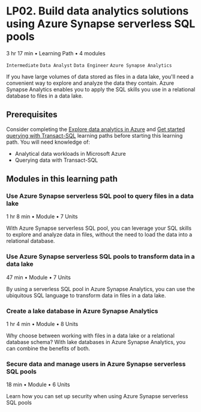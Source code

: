 # LP02. Build data analytics solutions using Azure Synapse serverless SQL pools

3 hr 17 min • Learning Path • 4 modules

`Intermediate` `Data Analyst` `Data Engineer` `Azure Synapse Analytics`

If you have large volumes of data stored as files in a data lake, you'll need a convenient way to explore and analyze the data they contain. Azure Synapse Analytics enables you to apply the SQL skills you use in a relational database to files in a data lake.

## Prerequisites

Consider completing the [Explore data analytics in Azure](https://learn.microsoft.com/en-us/training/paths/azure-data-fundamentals-explore-data-warehouse-analytics?azure-portal=true) and [Get started querying with Transact-SQL](https://learn.microsoft.com/en-us/training/paths/get-started-querying-with-transact-sql?azure-portal-true) learning paths before starting this learning path. You will need knowledge of:

- Analytical data workloads in Microsoft Azure
- Querying data with Transact-SQL

## Modules in this learning path

### Use Azure Synapse serverless SQL pool to query files in a data lake

1 hr 8 min • Module • 7 Units

With Azure Synapse serverless SQL pool, you can leverage your SQL skills to explore and analyze data in files, without the need to load the data into a relational database.

### Use Azure Synapse serverless SQL pools to transform data in a data lake

47 min • Module • 7 Units

By using a serverless SQL pool in Azure Synapse Analytics, you can use the ubiquitous SQL language to transform data in files in a data lake.

### Create a lake database in Azure Synapse Analytics

1 hr 4 min • Module • 8 Units

Why choose between working with files in a data lake or a relational database schema? With lake databases in Azure Synapse Analytics, you can combine the benefits of both.

### Secure data and manage users in Azure Synapse serverless SQL pools

18 min • Module • 6 Units

Learn how you can set up security when using Azure Synapse serverless SQL pools
